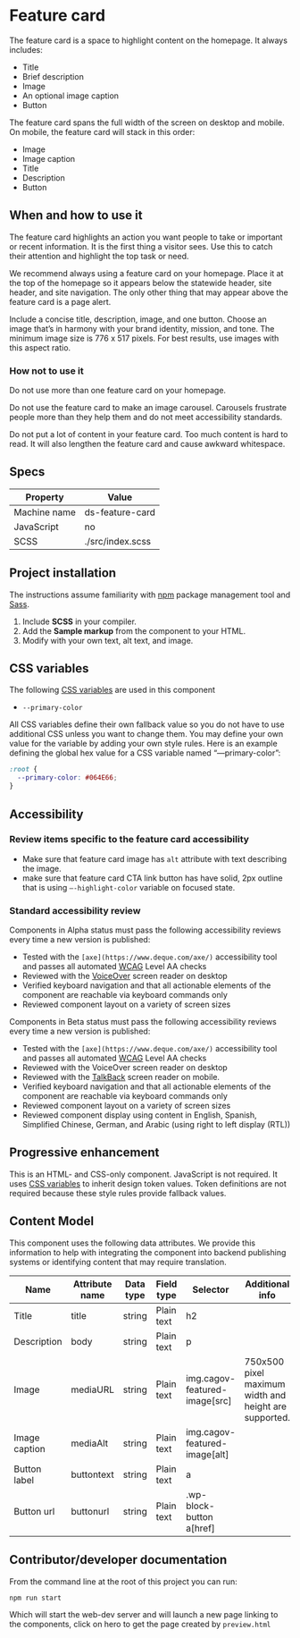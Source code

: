 
# Feature card

The feature card is a space to highlight content on the homepage. It always includes:

- Title
- Brief description
- Image
- An optional image caption
- Button

The feature card spans the full width of the screen on desktop and mobile. On mobile, the feature card will stack in this order:

- Image
- Image caption
- Title
- Description
- Button

## When and how to use it

The feature card highlights an action you want people to take or important or recent information. It is the first thing a visitor sees. Use this to catch their attention and highlight the top task or need.

We recommend always using a feature card on your homepage. Place it at the top of the homepage so it appears below the statewide header, site header, and site navigation. The only other thing that may appear above the feature card is a page alert.

Include a concise title, description, image, and one button. Choose an image that’s in harmony with your brand identity, mission, and tone. The minimum image size is 776 x 517 pixels. For best results, use images with this aspect ratio.

### How not to use it

Do not use more than one feature card on your homepage.

Do not use the feature card to make an image carousel. Carousels frustrate people more than they help them and do not meet accessibility standards.

Do not put a lot of content in your feature card. Too much content is hard to read. It will also lengthen the feature card and cause awkward whitespace.

## Specs

| Property | Value |
| --- | --- |
| Machine name | ds-feature-card |
| JavaScript | no |
| SCSS | ./src/index.scss |

## Project installation

The instructions assume familiarity with [npm](https://npmjs.com) package management tool and [Sass](https://sass-lang.com/).

1. Include **SCSS** in your compiler.
2. Add the **Sample markup** from the component to your HTML.
1. Modify with your own text, alt text, and image.

## CSS variables

The following [CSS variables](https://developer.mozilla.org/en-US/docs/Web/CSS/Using_CSS_custom_properties) are used in this component

- `--primary-color`

All CSS variables define their own fallback value so you do not have to use additional CSS unless you want to change them. You may define your own value for the variable by adding your own style rules. Here is an example defining the global hex value for a CSS variable named “—primary-color”:

```css
:root {
  --primary-color: #064E66;
}
```

## Accessibility

### Review items specific to the feature card accessibility

- Make sure that feature card image has `alt` attribute with text describing the image.
- make sure that feature card CTA link button has have solid, 2px outline that is using `—-highlight-color` variable on focused state.

### Standard accessibility review

Components in Alpha status must pass the following accessibility reviews every time a new version is published:

- Tested with the `[axe](https://www.deque.com/axe/)` accessibility tool and passes all automated [WCAG](https://www.w3.org/TR/WCAG21/) Level AA checks
- Reviewed with the [VoiceOver](https://www.apple.com/voiceover/info/guide/_1121.html) screen reader on desktop
- Verified keyboard navigation and that all actionable elements of the component are reachable via keyboard commands only
- Reviewed component layout on a variety of screen sizes

Components in Beta status must pass the following accessibility reviews every time a new version is published:

- Tested with the `[axe](https://www.deque.com/axe/)` accessibility tool and passes all automated [WCAG](https://www.w3.org/TR/WCAG21/) Level AA checks
- Reviewed with the VoiceOver screen reader on desktop
- Reviewed with the [TalkBack](https://support.google.com/accessibility/android/answer/6283677?hl=en) screen reader on mobile.
- Verified keyboard navigation and that all actionable elements of the component are reachable via keyboard commands only
- Reviewed component layout on a variety of screen sizes
- Reviewed component display using content in English, Spanish, Simplified Chinese, German, and Arabic (using right to left display (RTL))

## Progressive enhancement

This is an HTML- and CSS-only component. JavaScript is not required. It uses [CSS variables](https://developer.mozilla.org/en-US/docs/Web/CSS/var()#syntax) to inherit design token values. Token definitions are not required because these style rules provide fallback values.

## Content Model

This component uses the following data attributes. We provide this information to help with integrating the component into backend publishing systems or identifying content that may require translation.

| Name | Attribute name | Data type | Field type | Selector | Additional info |
| --- | --- | --- | --- | --- | --- |
| Title | title | string | Plain text | h2 |  |
| Description | body | string | Plain text | p |  |
| Image | mediaURL | string | Plain text | img.cagov-featured-image[src] | 750x500  pixel maximum width and height are supported. |
| Image caption | mediaAlt | string | Plain text | img.cagov-featured-image[alt] |  |
| Button label | buttontext | string | Plain text | a |  |
| Button url | buttonurl | string | Plain text | .wp-block-button a[href] |  |


## Contributor/developer documentation

From the command line at the root of this project you can run:
```
npm run start
```
Which will start the web-dev server and will launch a new page linking to the components, click on hero to get the page created by ```preview.html```
